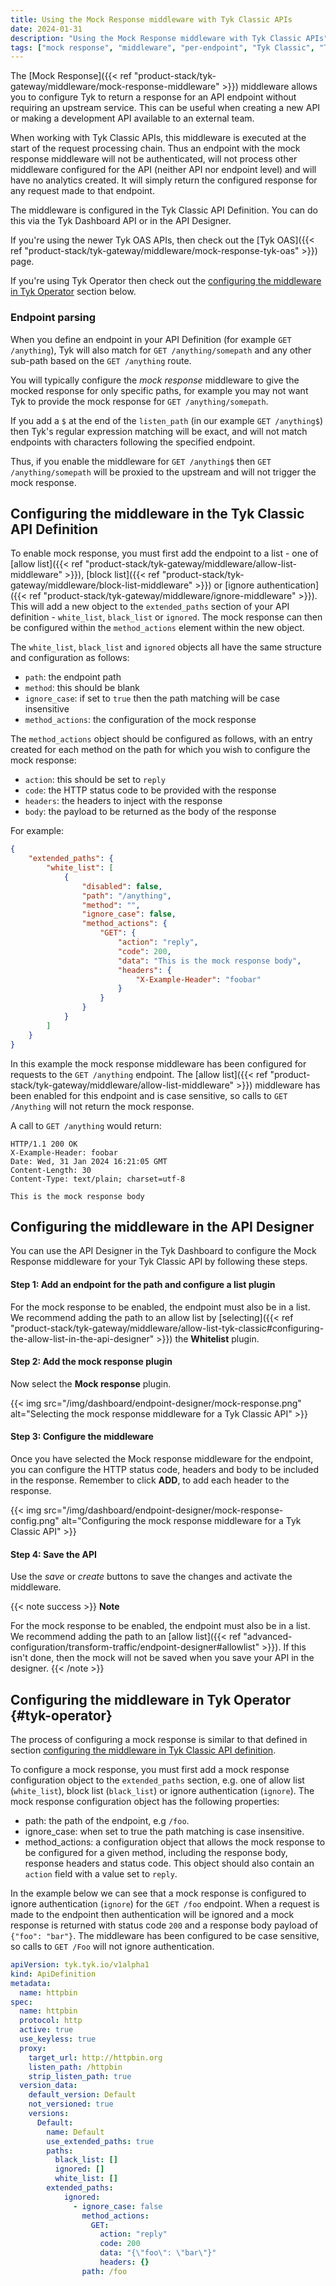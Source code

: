 ```yaml
---
title: Using the Mock Response middleware with Tyk Classic APIs
date: 2024-01-31
description: "Using the Mock Response middleware with Tyk Classic APIs"
tags: ["mock response", "middleware", "per-endpoint", "Tyk Classic", "Tyk Classic API"]
---
```


The [Mock Response]({{< ref "product-stack/tyk-gateway/middleware/mock-response-middleware" >}}) middleware allows you to configure Tyk to return a response for an API endpoint without requiring an upstream service. This can be useful when creating a new API or making a development API available to an external team.

When working with Tyk Classic APIs, this middleware is executed at the start of the request processing chain. Thus an endpoint with the mock response middleware will not be authenticated, will not process other middleware configured for the API (neither API nor endpoint level) and will have no analytics created.  It will simply return the configured response for any request made to that endpoint.

The middleware is configured in the Tyk Classic API Definition. You can do this via the Tyk Dashboard API or in the API Designer.

If you're using the newer Tyk OAS APIs, then check out the [Tyk OAS]({{< ref "product-stack/tyk-gateway/middleware/mock-response-tyk-oas" >}}) page.

If you're using Tyk Operator then check out the [configuring the middleware in Tyk Operator](#tyk-operator) section below.

### Endpoint parsing

When you define an endpoint in your API Definition (for example `GET /anything`), Tyk will also match for `GET /anything/somepath` and any other sub-path based on the `GET /anything` route.

You will typically configure the _mock response_ middleware to give the mocked response for only specific paths, for example you may not want Tyk to provide the mock response for `GET /anything/somepath`.

If you add a `$` at the end of the `listen_path` (in our example `GET /anything$`) then Tyk's regular expression matching will be exact, and will not match endpoints with characters following the specified endpoint.

Thus, if you enable the middleware for `GET /anything$` then `GET /anything/somepath` will be proxied to the upstream and will not trigger the mock response.

## Configuring the middleware in the Tyk Classic API Definition

To enable mock response, you must first add the endpoint to a list - one of [allow list]({{< ref "product-stack/tyk-gateway/middleware/allow-list-middleware" >}}), [block list]({{< ref "product-stack/tyk-gateway/middleware/block-list-middleware" >}}) or [ignore authentication]({{< ref "product-stack/tyk-gateway/middleware/ignore-middleware" >}}). This will add a new object to the `extended_paths` section of your API definition - `white_list`, `black_list` or `ignored`. The mock response can then be configured within the `method_actions` element within the new object.

The `white_list`, `black_list` and `ignored` objects all have the same structure and configuration as follows:
- `path`: the endpoint path
- `method`: this should be blank
- `ignore_case`: if set to `true` then the path matching will be case insensitive
- `method_actions`: the configuration of the mock response

The `method_actions` object should be configured as follows, with an entry created for each method on the path for which you wish to configure the mock response:
- `action`: this should be set to `reply`
- `code`: the HTTP status code to be provided with the response
- `headers`: the headers to inject with the response
- `body`: the payload to be returned as the body of the response

For example:
```json  {linenos=true, linenostart=1}
{
    "extended_paths": {
        "white_list": [
            {
                "disabled": false,
                "path": "/anything",
                "method": "",
                "ignore_case": false,
                "method_actions": {
                    "GET": {
                        "action": "reply",
                        "code": 200,
                        "data": "This is the mock response body",
                        "headers": {
                            "X-Example-Header": "foobar"
                        }
                    }          
                }
            }
        ]
    }
}
```

In this example the mock response middleware has been configured for requests to the `GET /anything` endpoint. The [allow list]({{< ref "product-stack/tyk-gateway/middleware/allow-list-middleware" >}}) middleware has been enabled for this endpoint and is case sensitive, so calls to `GET /Anything` will not return the mock response.

A call to `GET /anything` would return:

```
HTTP/1.1 200 OK
X-Example-Header: foobar
Date: Wed, 31 Jan 2024 16:21:05 GMT
Content-Length: 30
Content-Type: text/plain; charset=utf-8

This is the mock response body
```

## Configuring the middleware in the API Designer

You can use the API Designer in the Tyk Dashboard to configure the Mock Response middleware for your Tyk Classic API by following these steps.

#### Step 1: Add an endpoint for the path and configure a list plugin

For the mock response to be enabled, the endpoint must also be in a list. We recommend adding the path to an allow list by [selecting]({{< ref "product-stack/tyk-gateway/middleware/allow-list-tyk-classic#configuring-the-allow-list-in-the-api-designer" >}}) the **Whitelist** plugin.

#### Step 2: Add the mock response plugin

Now select the **Mock response** plugin.

{{< img src="/img/dashboard/endpoint-designer/mock-response.png" alt="Selecting the mock response middleware for a Tyk Classic API" >}}

#### Step 3: Configure the middleware

Once you have selected the Mock response middleware for the endpoint, you can configure the HTTP status code, headers and body to be included in the response. Remember to click **ADD**, to add each header to the response.

{{< img src="/img/dashboard/endpoint-designer/mock-response-config.png" alt="Configuring the mock response middleware for a Tyk Classic API" >}}

#### Step 4: Save the API

Use the *save* or *create* buttons to save the changes and activate the middleware.
 
{{< note success >}}
**Note**  

For the mock response to be enabled, the endpoint must also be in a list. We recommend adding the path to an [allow list]({{< ref "advanced-configuration/transform-traffic/endpoint-designer#allowlist" >}}). If this isn't done, then the mock will not be saved when you save your API in the designer.
{{< /note >}}

## Configuring the middleware in Tyk Operator {#tyk-operator}

The process of configuring a mock response is similar to that defined in section [configuring the middleware in Tyk Classic API definition](#tyk-classic).

To configure a mock response, you must first add a mock response configuration object to the `extended_paths` section, e.g. one of allow list (`white_list`), block list (`black_list`) or ignore authentication (`ignore`). The mock response configuration object has the following properties:

- path: the path of the endpoint, e.g `/foo`.
- ignore_case: when set to true the path matching is case insensitive.
- method_actions: a configuration object that allows the mock response to be configured for a given method, including the response body, response headers and status code. This object should also contain an `action` field with a value set to `reply`.

In the example below we can see that a mock response is configured to ignore authentication (`ignore`) for the `GET /foo` endpoint. When a request is made to the endpoint then authentication will be ignored and a mock response is returned with status code `200` and a response body payload of `{"foo": "bar"}`. The middleware has been configured to be case sensitive, so calls to `GET /Foo` will not ignore authentication.

```yaml {linenos=true, linenostart=1}
apiVersion: tyk.tyk.io/v1alpha1
kind: ApiDefinition
metadata:
  name: httpbin
spec:
  name: httpbin
  protocol: http
  active: true
  use_keyless: true
  proxy: 
    target_url: http://httpbin.org
    listen_path: /httpbin
    strip_listen_path: true
  version_data:
    default_version: Default
    not_versioned: true
    versions:
      Default:
        name: Default
        use_extended_paths: true
        paths:
          black_list: []
          ignored: []
          white_list: []
        extended_paths:
            ignored:
              - ignore_case: false
                method_actions:
                  GET:
                    action: "reply"
                    code: 200
                    data: "{\"foo\": \"bar\"}"
                    headers: {}
                path: /foo
```
